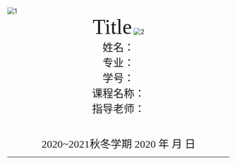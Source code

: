 

<img src="pic/1.png" alt="1" style="zoom:100%;" />



<center><font face="Time News Roman" size="18">Title</font><font face="黑体" size="20"></font>



<img src="pic/2.png" alt="2" style="zoom:100%;" />



<center>
    <font face="楷体" size="5">姓名：</font>
</center>
<center>
    <font face="楷体" size="5">专业：</font>
</center>

<center>
    <font face="楷体" size="5">学号：</font>
</center>

<center>
    <font face="楷体" size="5">课程名称：</font>
</center>

<center>
    <font face="楷体" size="5">指导老师：</font>
</center>

​    


<center>
    </font><font face="黑体" size="5">2020~2021秋冬学期 2020 年  月  日</font>
</center>



---


